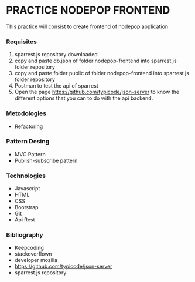 # PRACTICE NODEPOP FRONTEND

This practice will consist to create frontend of nodepop application

### Requisites

1. sparrest.js repository downloaded
2. copy and paste db.json of folder nodepop-frontend into sparrest.js folder repository
3. copy and paste folder public of folder nodepop-frontend into sparrest.js folder repository
4. Postman to test the api of sparrest
5. Open the page https://github.com/typicode/json-server to know the different options that you can to do with the api backend.

### Metodologies
- Refactoring

### Pattern Desing
- MVC Pattern
- Publish-subscribe pattern

### Technologies
- Javascript
- HTML
- CSS
- Bootstrap
- Git
- Api Rest

### Bibliography
- Keepcoding
- stackoverflown
- developer mozilla
- https://github.com/typicode/json-server
- sparrest.js repository
